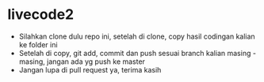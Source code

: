 # livecode2

- Silahkan clone dulu repo ini, setelah di clone, copy hasil codingan kalian ke folder ini
- Setelah di copy, git add, commit dan push sesuai branch kalian masing - masing, jangan ada yg push ke master
- Jangan lupa di pull request ya, terima kasih
